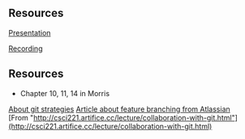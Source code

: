 ## Resources

[Presentation](https://gitcdn.link/repo/2dv514/syllabus/master/lectures/04_practices/index.html)

[Recording](https://youtu.be/lTi5eG_kryA)


## Resources
* Chapter 10, 11, 14 in Morris

[About git strategies](https://www.creativebloq.com/web-design/choose-right-git-branching-strategy-121518344)
[Article about feature branching from Atlassian](https://www.atlassian.com/git/tutorials/comparing-workflows/feature-branch-workflow)<br>
[From "http://csci221.artifice.cc/lecture/collaboration-with-git.html"](http://csci221.artifice.cc/lecture/collaboration-with-git.html)


